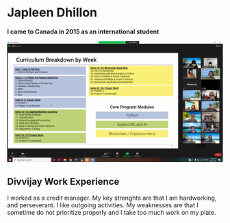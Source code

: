 



# Japleen Dhillon
**I came to Canada in 2015 as an international student**

![Image](Fintech.png)



## Divvijay Work Experience
I worked as a credit manager. My key strenghts are that I am hardworking, and perseverant. I like outgoing activities.
My weaknesses are that I sometime do not prioritize properly and I take too much work on my plate.

